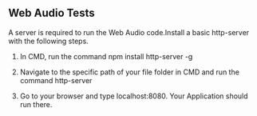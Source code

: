 ## Web Audio Tests

A server is required to run the Web Audio code.Install a basic http-server with the following steps.

1. In CMD, run the command npm install http-server -g

2. Navigate to the specific path of your file folder in CMD and run the command http-server

3. Go to your browser and type localhost:8080. Your Application should run there.
